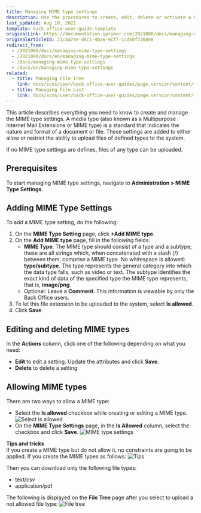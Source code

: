 ```yaml
---
title: Managing MIME type settings
description: Use the procedures to create, edit, delete or activate a MIME type in the Back Office.
last_updated: Aug 10, 2021
template: back-office-user-guide-template
originalLink: https://documentation.spryker.com/2021080/docs/managing-mime-type-settings
originalArticleId: 21caa74e-d4c1-4ba6-9cf7-1cd60f7368e8
redirect_from:
  - /2021080/docs/managing-mime-type-settings
  - /2021080/docs/en/managing-mime-type-settings
  - /docs/managing-mime-type-settings
  - /docs/en/managing-mime-type-settings
related:
  - title: Managing File Tree
    link: docs/scos/user/back-office-user-guides/page.version/content/file-manager/managing-file-tree.html
  - title: Managing File List
    link: docs/scos/user/back-office-user-guides/page.version/content/file-manager/managing-file-list.html
---
```


This article describes everything you need to know to create and manage the MIME type settings.
A media type (also known as a Multipurpose Internet Mail Extensions or MIME type) is a standard that indicates the nature and format of a document or file. These settings are added to either allow or restrict the ability to upload files of defined types to the system.

If no MIME type settings are defines, files of any type can be uploaded.

## Prerequisites

To start managing MIME type settings, navigate to **Administration&nbsp;<span aria-label="and then">></span> MIME Type Settings**.

## Adding MIME Type Settings

To add a MIME type setting, do the following:
1. On the **MIME Type Setting** page, click **+Add MIME type**.
2. On the **Add MIME type** page, fill in the following fields:
    * **MIME Type**. The MIME type should consist of a type and a subtype; these are all strings which, when concatenated with a slash (/) between them, comprise a MIME type. No whitespace is allowed: **type/subtype**. The type represents the general category into which the data type falls, such as video or text. The subtype identifies the exact kind of data of the specified type the MIME type represents, that is, **image/png**.
    * Optional: Leave a **Comment**. This information is viewable by only the Back Office users.
3. To let this file extension to be uploaded to the system, select **Is allowed**.
4. Click **Save**.

## Editing and deleting MIME types

In the **Actions** column, click one of the following depending on what you need:
* **Edit** to edit a setting. Update the attributes and click **Save**.
* **Delete** to delete a setting.

## Allowing MIME types

There are two ways to allow a MIME type:
* Select the **Is allowed** checkbox while creating or editing a MIME type.
    ![Select is allowed](https://spryker.s3.eu-central-1.amazonaws.com/docs/User+Guides/Back+Office+User+Guides/File+Manager/Managing+MIME+Type+Settings/allowing-mime-type.gif)
* On the **MIME Type Settings** page, in the **Is Allowed** column, select the checkbox and click **Save**.
    ![MIME type settings](https://spryker.s3.eu-central-1.amazonaws.com/docs/User+Guides/Back+Office+User+Guides/File+Manager/Managing+MIME+Type+Settings/mime-type-settings.gif)

**Tips and tricks**
<br>If you create a MIME type but do not allow it, no constraints are going to be applied.
If you create the MIME types as follows:
![Tips](https://spryker.s3.eu-central-1.amazonaws.com/docs/User+Guides/Back+Office+User+Guides/File+Manager/Managing+MIME+Type+Settings/tips-one.png)

Then you can download only the following file types:
* text/csv
* application/pdf

The following is displayed on the **File Tree** page after you select to upload a not allowed file type:
![File tree](https://spryker.s3.eu-central-1.amazonaws.com/docs/User+Guides/Back+Office+User+Guides/File+Manager/Managing+MIME+Type+Settings/file-tree.png)
